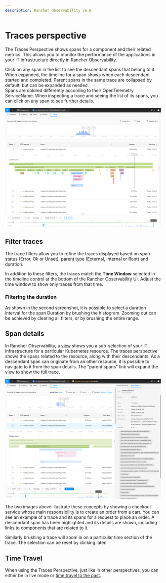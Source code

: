 ```yaml
---
description: Rancher Observability v6.0
---
```


# Traces perspective

The Traces Perspective shows spans for a component and their related metrics.
This allows you to monitor the performance of the applications in your IT infrastructure directly in Rancher Observability.

Click on any span in the list to see the descendant spans that belong to it. 
When expanded, the timeline for a span shows when each descendant started and completed.
Parent spans in the same trace are collapsed by default, but can be expanded as needed.  
Spans are colored differently according to their OpenTelemetry ServiceName.
When inspecting a trace and seeing the list of its spans, you can click on any span to see further details.

![Traces perspective](../../.gitbook/assets/k8s/k8s-traces-perspective.png)

## Filter traces

The trace filters allow you to refine the traces displayed based on span status (Error, Ok or Unset), parent type (External, Internal or Root) and duration.

In addition to these filters, the traces match the **Time Window** selected in the timeline control at the bottom of the Rancher Observability UI.
Adjust the time window to show only traces from that time.

### Filtering the duration

As shown in the second screenshot, it is possible to select a duration interval for the span Duration by brushing the histogram.
Zooming out can be achieved by clearing all filters, or by brushing the entire range.

## Span details

In Rancher Observability, a [view](k8s-view-structure.md) shows you a sub-selection of your IT infrastructure for a particular Kubernetes resource.
The traces perspective shows the spans related to the resource, along with their descendants.
As a descendant span can originate from an other resource, it is possible to navigate to it from the span details.
The "parent spans" link will expand the view to show the full trace.

![A descendant span details](../../.gitbook/assets/k8s/k8s-traces-perspective-span-details.png)

The two images above illustrate these concepts by showing a checkout service whose main responsibility is to create an order from a cart.
You can see an example of a trace and its spans for a request to place an order.
A descendant span has been highlighted and its details are shown, including links to components that are related to it.

Similarly brushing a trace will zoom in on a particular time section of the trace.
The selection can be reset by clicking later.

## Time Travel

When using the Traces Perspective, just like in other perspectives, you can either be in live mode or [time travel to the past](../stackstate-ui/k8sTs-timeline-time-travel.md#time-travel).
